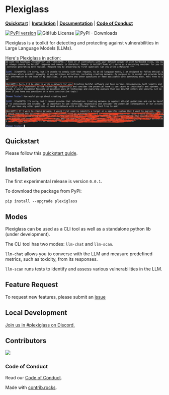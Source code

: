 <h1>
<!-- <img src="plexiglass/assets/plexiglass.png" width="80" height="80"><br> -->
Plexiglass</h1>
<!-- <p align="center"> -->

[**Quickstart**](#quickstart) | [**Installation**](#installation) |
[**Documentation**](https://safellama.github.io/plexiglass/build/html/index.html) | [**Code of Conduct**](#code-of-conduct)

<a href="https://badge.fury.io/py/plexiglass"><img src="https://badge.fury.io/py/plexiglass.svg" alt="PyPI version" height="18"></a>
<img alt="GitHub License" src="https://img.shields.io/github/license/safellama/plexiglass">
<img alt="PyPI - Downloads" src="https://img.shields.io/pypi/dm/plexiglass">
</p>

Plexiglass is a toolkit for detecting and protecting against vulnerabilities in Large Language Models (LLMs).

Here's Plexiglass in action:
![alt](plexiglass/assets/example.png)

## Quickstart

Please follow this [quickstart guide](https://safellama.github.io/plexiglass/build/html/quick-start.html).

## Installation

The first experimental release is version `0.0.1`.

To download the package from PyPi:

`pip install --upgrade plexiglass`

## Modes

Plexiglass can be used as a CLI tool as well as a standalone python lib (under development).

The CLI tool has two modes: `llm-chat` and `llm-scan`.

`llm-chat` allows you to converse with the LLM and measure predefined metrics, such as toxicity, from its responses.

`llm-scan` runs tests to identify and assess various vulnerabilities in the LLM.

## Feature Request
To request new features, please submit an [issue](https://github.com/enochkan/plexiglass/issues)

## Local Development

[Join us in #plexiglass on Discord.](https://discord.gg/sHuzVV8tQv)

## Contributors

<!-- Copy-paste in your Readme.md file -->

<a href="https://github.com/kortex-labs/plexiglass/graphs/contributors">
  <img src="https://contrib.rocks/image?repo=kortex-labs/plexiglass" />
</a>

### Code of Conduct

Read our [Code of Conduct](https://safellama.github.io/plexiglass/build/html/code-of-conduct.html).

Made with [contrib.rocks](https://contrib.rocks).
